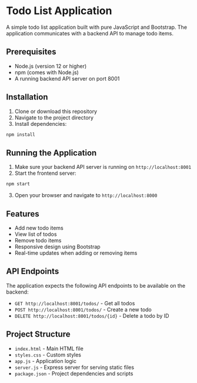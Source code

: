 # Todo List Application

A simple todo list application built with pure JavaScript and Bootstrap. The application communicates with a backend API to manage todo items.

## Prerequisites

- Node.js (version 12 or higher)
- npm (comes with Node.js)
- A running backend API server on port 8001

## Installation

1. Clone or download this repository
2. Navigate to the project directory
3. Install dependencies:
```bash
npm install
```

## Running the Application

1. Make sure your backend API server is running on `http://localhost:8001`
2. Start the frontend server:
```bash
npm start
```
3. Open your browser and navigate to `http://localhost:8000`

## Features

- Add new todo items
- View list of todos
- Remove todo items
- Responsive design using Bootstrap
- Real-time updates when adding or removing items

## API Endpoints

The application expects the following API endpoints to be available on the backend:

- `GET http://localhost:8001/todos/` - Get all todos
- `POST http://localhost:8001/todos/` - Create a new todo
- `DELETE http://localhost:8001/todos/{id}` - Delete a todo by ID

## Project Structure

- `index.html` - Main HTML file
- `styles.css` - Custom styles
- `app.js` - Application logic
- `server.js` - Express server for serving static files
- `package.json` - Project dependencies and scripts 